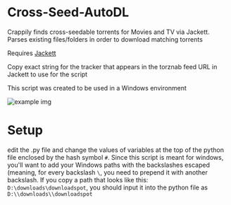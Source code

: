 # Cross-Seed-AutoDL
Crappily finds cross-seedable torrents for Movies and TV via Jackett. Parses existing files/folders in order to download matching torrents

Requires [Jackett](https://github.com/Jackett/Jackett)

Copy exact string for the tracker that appears in the torznab feed URL in Jackett to use for the script

This script was created to be used in a Windows environment

![example img](https://i.ibb.co/8YdNh5v/image.png)


# Setup

edit the .py file and change the values of variables at the top of the python file enclosed by the hash symbol `#`. Since this script is meant for windows, you'll want to add your Windows paths with the backslashes escaped (meaning, for every backslash `\`, you need to prepend it with another backslash. If you copy a path that looks like this: `D:\downloads\downloadspot`, you should input it into the python file as `D:\\downloads\\downloadspot`
